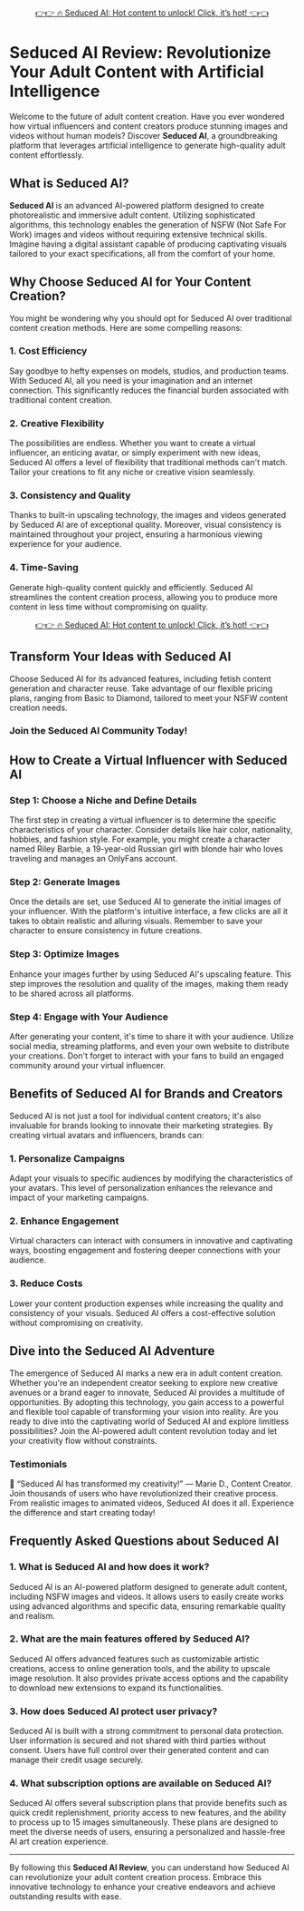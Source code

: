 <div><p align='center'>
                              <a href='https://ai-compare.com/Seduced-AI?src=Seduced-AI-Review-2025-Guide-Price-Legit-or-Scam-EN-1SCTA-🥳-HF'>
                                👉👉 🔥 Seduced AI: Hot content to unlock! Click, it’s hot! 👈👈
                              </a>


# Seduced AI Review: Revolutionize Your Adult Content with Artificial Intelligence

Welcome to the future of adult content creation. Have you ever wondered how virtual influencers and content creators produce stunning images and videos without human models? Discover **Seduced AI**, a groundbreaking platform that leverages artificial intelligence to generate high-quality adult content effortlessly.

## What is Seduced AI?

**Seduced AI** is an advanced AI-powered platform designed to create photorealistic and immersive adult content. Utilizing sophisticated algorithms, this technology enables the generation of NSFW (Not Safe For Work) images and videos without requiring extensive technical skills. Imagine having a digital assistant capable of producing captivating visuals tailored to your exact specifications, all from the comfort of your home.

## Why Choose Seduced AI for Your Content Creation?

You might be wondering why you should opt for Seduced AI over traditional content creation methods. Here are some compelling reasons:

### 1. Cost Efficiency

Say goodbye to hefty expenses on models, studios, and production teams. With Seduced AI, all you need is your imagination and an internet connection. This significantly reduces the financial burden associated with traditional content creation.

### 2. Creative Flexibility

The possibilities are endless. Whether you want to create a virtual influencer, an enticing avatar, or simply experiment with new ideas, Seduced AI offers a level of flexibility that traditional methods can't match. Tailor your creations to fit any niche or creative vision seamlessly.

### 3. Consistency and Quality

Thanks to built-in upscaling technology, the images and videos generated by Seduced AI are of exceptional quality. Moreover, visual consistency is maintained throughout your project, ensuring a harmonious viewing experience for your audience.

### 4. Time-Saving

Generate high-quality content quickly and efficiently. Seduced AI streamlines the content creation process, allowing you to produce more content in less time without compromising on quality.

<div><p align='center'>
                              <a href='https://ai-compare.com/Seduced-AI?src=Seduced-AI-Review-2025-Guide-Price-Legit-or-Scam-EN-1SCTA-🥳-HF'>
                                👉👉 🔥 Seduced AI: Hot content to unlock! Click, it’s hot! 👈👈
                              </a>


## Transform Your Ideas with Seduced AI

Choose Seduced AI for its advanced features, including fetish content generation and character reuse. Take advantage of our flexible pricing plans, ranging from Basic to Diamond, tailored to meet your NSFW content creation needs.

### Join the Seduced AI Community Today!

## How to Create a Virtual Influencer with Seduced AI

### Step 1: Choose a Niche and Define Details

The first step in creating a virtual influencer is to determine the specific characteristics of your character. Consider details like hair color, nationality, hobbies, and fashion style. For example, you might create a character named Riley Barbie, a 19-year-old Russian girl with blonde hair who loves traveling and manages an OnlyFans account.

### Step 2: Generate Images

Once the details are set, use Seduced AI to generate the initial images of your influencer. With the platform's intuitive interface, a few clicks are all it takes to obtain realistic and alluring visuals. Remember to save your character to ensure consistency in future creations.

### Step 3: Optimize Images

Enhance your images further by using Seduced AI's upscaling feature. This step improves the resolution and quality of the images, making them ready to be shared across all platforms.

### Step 4: Engage with Your Audience

After generating your content, it's time to share it with your audience. Utilize social media, streaming platforms, and even your own website to distribute your creations. Don't forget to interact with your fans to build an engaged community around your virtual influencer.

## Benefits of Seduced AI for Brands and Creators

Seduced AI is not just a tool for individual content creators; it's also invaluable for brands looking to innovate their marketing strategies. By creating virtual avatars and influencers, brands can:

### 1. Personalize Campaigns

Adapt your visuals to specific audiences by modifying the characteristics of your avatars. This level of personalization enhances the relevance and impact of your marketing campaigns.

### 2. Enhance Engagement

Virtual characters can interact with consumers in innovative and captivating ways, boosting engagement and fostering deeper connections with your audience.

### 3. Reduce Costs

Lower your content production expenses while increasing the quality and consistency of your visuals. Seduced AI offers a cost-effective solution without compromising on creativity.

## Dive into the Seduced AI Adventure

The emergence of Seduced AI marks a new era in adult content creation. Whether you're an independent creator seeking to explore new creative avenues or a brand eager to innovate, Seduced AI provides a multitude of opportunities. By adopting this technology, you gain access to a powerful and flexible tool capable of transforming your vision into reality. Are you ready to dive into the captivating world of Seduced AI and explore limitless possibilities? Join the AI-powered adult content revolution today and let your creativity flow without constraints.

### Testimonials

💬 “Seduced AI has transformed my creativity!” — Marie D., Content Creator. Join thousands of users who have revolutionized their creative process. From realistic images to animated videos, Seduced AI does it all. Experience the difference and start creating today!

## Frequently Asked Questions about Seduced AI

### 1. What is Seduced AI and how does it work?

Seduced AI is an AI-powered platform designed to generate adult content, including NSFW images and videos. It allows users to easily create works using advanced algorithms and specific data, ensuring remarkable quality and realism.

### 2. What are the main features offered by Seduced AI?

Seduced AI offers advanced features such as customizable artistic creations, access to online generation tools, and the ability to upscale image resolution. It also provides private access options and the capability to download new extensions to expand its functionalities.

### 3. How does Seduced AI protect user privacy?

Seduced AI is built with a strong commitment to personal data protection. User information is secured and not shared with third parties without consent. Users have full control over their generated content and can manage their credit usage securely.

### 4. What subscription options are available on Seduced AI?

Seduced AI offers several subscription plans that provide benefits such as quick credit replenishment, priority access to new features, and the ability to process up to 15 images simultaneously. These plans are designed to meet the diverse needs of users, ensuring a personalized and hassle-free AI art creation experience.

---

By following this **Seduced AI Review**, you can understand how Seduced AI can revolutionize your adult content creation process. Embrace this innovative technology to enhance your creative endeavors and achieve outstanding results with ease.
